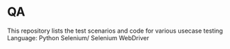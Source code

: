 # QA

This repository lists the test scenarios and code for various usecase testing
Language:
Python
Selenium/ Selenium WebDriver
